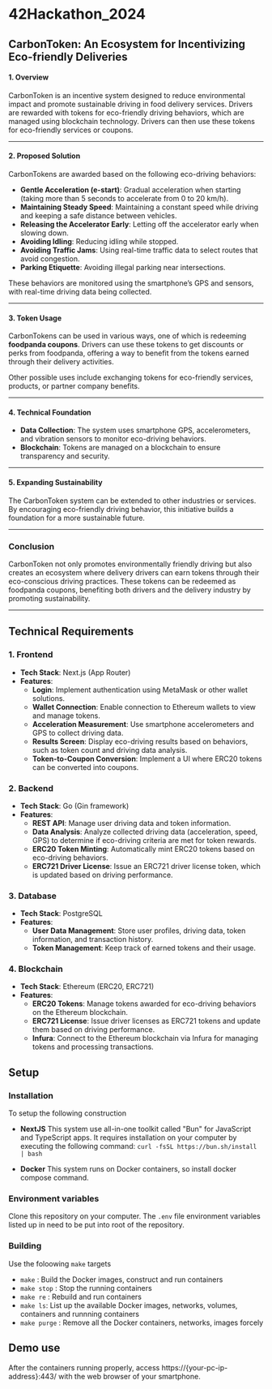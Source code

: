 # 42Hackathon_2024

## **CarbonToken: An Ecosystem for Incentivizing Eco-friendly Deliveries**

#### 1. **Overview**
CarbonToken is an incentive system designed to reduce environmental impact and promote sustainable driving in food delivery services. Drivers are rewarded with tokens for eco-friendly driving behaviors, which are managed using blockchain technology. Drivers can then use these tokens for eco-friendly services or coupons.

---

#### 2. **Proposed Solution**
CarbonTokens are awarded based on the following eco-driving behaviors:
- **Gentle Acceleration (e-start)**: Gradual acceleration when starting (taking more than 5 seconds to accelerate from 0 to 20 km/h).
- **Maintaining Steady Speed**: Maintaining a constant speed while driving and keeping a safe distance between vehicles.
- **Releasing the Accelerator Early**: Letting off the accelerator early when slowing down.
- **Avoiding Idling**: Reducing idling while stopped.
- **Avoiding Traffic Jams**: Using real-time traffic data to select routes that avoid congestion.
- **Parking Etiquette**: Avoiding illegal parking near intersections.

These behaviors are monitored using the smartphone’s GPS and sensors, with real-time driving data being collected.

---

#### 3. **Token Usage**
CarbonTokens can be used in various ways, one of which is redeeming **foodpanda coupons**. Drivers can use these tokens to get discounts or perks from foodpanda, offering a way to benefit from the tokens earned through their delivery activities.

Other possible uses include exchanging tokens for eco-friendly services, products, or partner company benefits.

---

#### 4. **Technical Foundation**
- **Data Collection**: The system uses smartphone GPS, accelerometers, and vibration sensors to monitor eco-driving behaviors.
- **Blockchain**: Tokens are managed on a blockchain to ensure transparency and security.

---

#### 5. **Expanding Sustainability**
The CarbonToken system can be extended to other industries or services. By encouraging eco-friendly driving behavior, this initiative builds a foundation for a more sustainable future.

---

### Conclusion
CarbonToken not only promotes environmentally friendly driving but also creates an ecosystem where delivery drivers can earn tokens through their eco-conscious driving practices. These tokens can be redeemed as foodpanda coupons, benefiting both drivers and the delivery industry by promoting sustainability.

---

## Technical Requirements

### 1. **Frontend**
- **Tech Stack**: Next.js (App Router)
- **Features**:
  - **Login**: Implement authentication using MetaMask or other wallet solutions.
  - **Wallet Connection**: Enable connection to Ethereum wallets to view and manage tokens.
  - **Acceleration Measurement**: Use smartphone accelerometers and GPS to collect driving data.
  - **Results Screen**: Display eco-driving results based on behaviors, such as token count and driving data analysis.
  - **Token-to-Coupon Conversion**: Implement a UI where ERC20 tokens can be converted into coupons.

### 2. **Backend**
- **Tech Stack**: Go (Gin framework)
- **Features**:
  - **REST API**: Manage user driving data and token information.
  - **Data Analysis**: Analyze collected driving data (acceleration, speed, GPS) to determine if eco-driving criteria are met for token rewards.
  - **ERC20 Token Minting**: Automatically mint ERC20 tokens based on eco-driving behaviors.
  - **ERC721 Driver License**: Issue an ERC721 driver license token, which is updated based on driving performance.

### 3. **Database**
- **Tech Stack**: PostgreSQL
- **Features**:
  - **User Data Management**: Store user profiles, driving data, token information, and transaction history.
  - **Token Management**: Keep track of earned tokens and their usage.

### 4. **Blockchain**
- **Tech Stack**: Ethereum (ERC20, ERC721)
- **Features**:
  - **ERC20 Tokens**: Manage tokens awarded for eco-driving behaviors on the Ethereum blockchain.
  - **ERC721 License**: Issue driver licenses as ERC721 tokens and update them based on driving performance.
  - **Infura**: Connect to the Ethereum blockchain via Infura for managing tokens and processing transactions.
  
## Setup
### Installation
To setup the following construction
- **NextJS**
This system use all-in-one toolkit called "Bun" for JavaScript and TypeScript apps.
It requires installation on your computer by executing the following command:
`curl -fsSL https://bun.sh/install | bash`

- **Docker**
This system runs on Docker containers, so install docker compose command.

### Environment variables
Clone this repository on your computer.
The `.env` file environment variables listed up in need to be put into root of the repository.

### Building
Use the foloowing `make` targets
- `make` : Build the Docker images, construct and run containers
- `make stop` : Stop the running containers
- `make re` : Rebuild and run containers
- `make ls`: List up the available Docker images, networks, volumes, containers and runnning containers
- `make purge` : Remove all the Docker containers, networks, images forcely

## Demo use
After the containers running properly, 
access https://{your-pc-ip-address}:443/ with the web browser of your smartphone.
